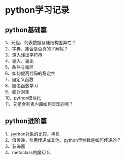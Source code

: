 # python学习记录
## python基础篇
1、元组、列表数据存储结构差异性？  
2、字典、集合是否真的了解呢？  
3、深入浅出字符串  
4、输入、输出  
5、条件与循环  
6、如何提高代码的稳定性  
7、自定义函数  
8、匿名函数学习  
9、面对对象  
10、python模块化  
11、元组合列表内部如何实现的呢？  
## python进阶篇
1、python对象的比较、拷贝  
2、值传递，引用传递或其他，python里参数是如何传递的？  
3、装饰器  
4、metaclass的魔幻 
5、
